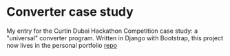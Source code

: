 # Converter case study

My entry for the Curtin Dubai Hackathon Competition case study: a "universal" converter program. Written in Django with Bootstrap, this project now lives in the personal portfolio [repo](https://github.com/qme1519/personal_portfolio "Personal portfolio repository")
